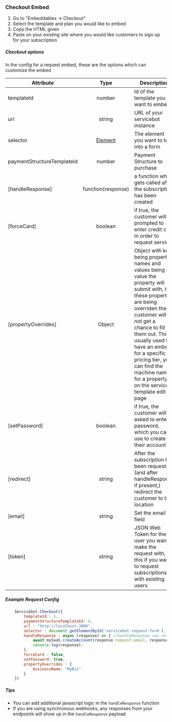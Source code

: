 ### Checkout Embed

1. Go to "Embeddables -> Checkout"
1. Select the template and plan you would like to embed
1. Copy the HTML given
1. Paste on your existing site where you would like customers to sign up for your subscription
##### Checkout options
In the config for a request embed, these are the options which can customize the embed

| Attribute        | Type           | Description  |
| ------------- |:-------------:| -----|
| templateId      | number | Id of the template you want to embed |
| url      | string      |   URL of your servicebot instance |
| selector | [Element](https://developer.mozilla.org/en-US/docs/Web/API/Element)|  The element you want to turn into a form |
| paymentStructureTemplateId | number | Payment Structure to purchase |
| [handleResponse] | function(response) | a function which gets called after the subscription has been created |
| [forceCard] | boolean | if true, the customer will be prompted to enter credit card in order to request service |
| [propertyOverrides] | Object | Object with keys being property names and values being the value the property will submit with, if these properties are being overriden the customer will not get a chance to fill them out. This is usually used to have an embed for a specific pricing tier, you can find the machine name for a property on the service template edit page |
| [setPassword] | boolean | if true, the customer will be asked to enter a password, which you can use to create their account |
| [redirect] | string | After the subscription has been requested (and after handleResponse if present,) redirect the customer to this location | 
| [email] | string | Set the email field | 
| [token] | string | JSON Web Token for the user you want to make the request with, set this if you want to request subscriptions with existing users |


##### Example Request Config
```javascript
    Servicebot.Checkout({
        templateId : 1,
        paymentStructureTemplateId: 4,
        url : "http://localhost:3000", 
        selector : document.getElementById('servicebot-request-form'),
        handleResponse : async (response) => { //handleResponse can return a promise to be resolved before redirect happens
            await mySaaS.createAccount(response.request.email, response.request.password)
            console.log(response);
        },
        forceCard : false, 
        setPassword: true,
        propertyOverrides : {
            businessName: "MyBiz"
        }
    })
```

##### Tips
- You can add additional javascript logic in the `handleResponse` function
- If you are using synchronous webhooks, any responses from your endpoints will show up in the `handleResponse` payload
